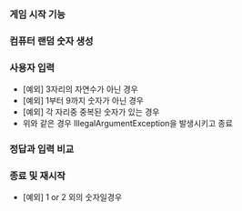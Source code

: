 
### 게임 시작 기능 

### 컴퓨터 랜덤 숫자 생성 

### 사용자 입력 
* [예외] 3자리의 자연수가 아닌 경우 
* [예외] 1부터 9까지 숫자가 아닌 경우 
* [예외] 각 자리중 중복된 숫자가 있는 경우 
* 위와 같은 경우 IllegalArgumentException을 발생시키고 종료 

### 정답과 입력 비교 

### 종료 및 재시작 
* [예외] 1 or 2 외의 숫자일경우 